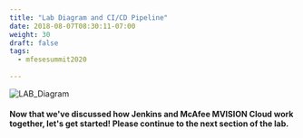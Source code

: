 ```yaml
---
title: "Lab Diagram and CI/CD Pipeline"
date: 2018-08-07T08:30:11-07:00
weight: 30
draft: false
tags:
  - mfesesummit2020
  
---
```


![LAB_Diagram](/images/mfe/LAB_Diagram.png?classes=border,shadow)

#### Now that we've discussed how Jenkins and McAfee MVISION Cloud work together, let's get started!  Please continue to the next section of the lab.